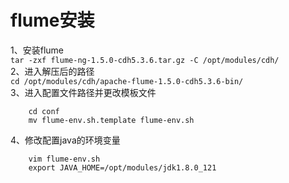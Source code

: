 flume安装  
========
1、安装flume  
``` tar -zxf flume-ng-1.5.0-cdh5.3.6.tar.gz -C /opt/modules/cdh/ ```  
2、进入解压后的路径  
``` cd /opt/modules/cdh/apache-flume-1.5.0-cdh5.3.6-bin/ ```  
3、进入配置文件路径并更改模板文件  
```
    cd conf
    mv flume-env.sh.template flume-env.sh
```  
4、修改配置java的环境变量  
```
    vim flume-env.sh
    export JAVA_HOME=/opt/modules/jdk1.8.0_121
```  
